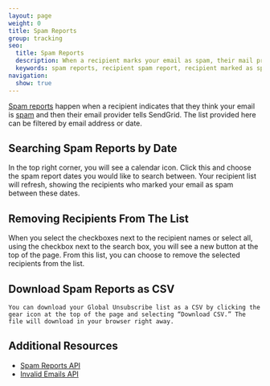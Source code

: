 ```yaml
---
layout: page
weight: 0
title: Spam Reports
group: tracking
seo:
  title: Spam Reports
  description: When a recipient marks your email as spam, their mail provider will let SendGrid know. We will help to prevent you from sending email to this recipient again.
  keywords: spam reports, recipient spam report, recipient marked as spam, spam email report
navigation:
  show: true
---
```


[Spam reports]({{root_url}}/glossary/spam-reports/) happen when a recipient indicates that they think your email is [spam]({{root_url}}/glossary/spam/) and then their email provider tells SendGrid. The list provided here can be filtered by email address or date.

## 	Searching Spam Reports by Date
 	
In the top right corner, you will see a calendar icon. Click this and choose the spam report dates you would like to search between. Your recipient list will refresh, showing the recipients who marked your email as spam between these dates.

## 	Removing Recipients From The List
 	
When you select the checkboxes next to the recipient names or select all, using the checkbox next to the search box, you will see a new button at the top of the page. From this list, you can choose to remove the selected recipients from the list.

## 	Download Spam Reports as CSV
 	You can download your Global Unsubscribe list as a CSV by clicking the gear icon at the top of the page and selecting “Download CSV.” The file will download in your browser right away.

## 	Additional Resources
 	
- [Spam Reports API]({{root_url}}/API_Reference/Web_API_v3/spam_reports.html)
- [Invalid Emails API]({{root_url}}/API_Reference/Web_API_v3/invalid_emails.html)
